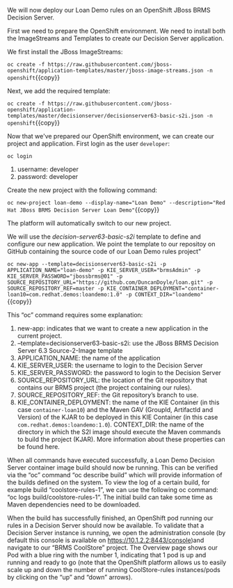 We will now deploy our Loan Demo rules on an OpenShift JBoss BRMS Decision Server.

First we need to prepare the OpenShift environment. We need to install both the ImageStreams and Templates to create our Decision Server application.

We first install the JBoss ImageStreams:

`oc create -f https://raw.githubusercontent.com/jboss-openshift/application-templates/master/jboss-image-streams.json -n openshift`{{copy}}

Next, we add the required template:

`oc create -f https://raw.githubusercontent.com/jboss-openshift/application-templates/master/decisionserver/decisionserver63-basic-s2i.json -n openshift`{{copy}}

Now that we've prepared our OpenShift environment, we can create our project and application. First login as the user `developer`:

`oc login`

1. username: developer
2. password: developer

Create the new project with the following command:

`oc new-project loan-demo --display-name="Loan Demo" --description="Red Hat JBoss BRMS Decision Server Loan Demo"`{{copy}}

The platform will automatically switch to our new project.

We will use the *decision-server63-basic-s2i* template to define and configure our new application. We point the template to our repositoy on GitHub containing the source code of our Loan Demo rules project"

`oc new-app --template=decisionserver63-basic-s2i -p APPLICATION_NAME="loan-demo" -p KIE_SERVER_USER="brmsAdmin" -p KIE_SERVER_PASSWORD="jbossbrms@01" -p SOURCE_REPOSITORY_URL="https://github.com/DuncanDoyle/loan.git" -p SOURCE_REPOSITORY_REF=master -p KIE_CONTAINER_DEPLOYMENT="container-loan10=com.redhat.demos:loandemo:1.0" -p CONTEXT_DIR="loandemo"`{{copy}}

This “oc” command requires some explanation:

1. new-app: indicates that we want to create a new application in the current project.
2. –template=decisionserver63-basic-s2i: use the JBoss BRMS Decision Server 6.3 Source-2-Image template
3. APPLICATION_NAME: the name of the application
4. KIE_SERVER_USER: the username to login to the Decision Server
5. KIE_SERVER_PASSWORD: the password to login to the Decision Server
6. SOURCE_REPOSITORY_URL: the location of the Git repository that contains our BRMS project (the project containing our rules).
7. SOURCE_REPOSITORY_REF: the Git repository’s branch to use.
8. KIE_CONTAINER_DEPLOYMENT: the name of the KIE Container (in this case `container-loan10`) and the Maven GAV (GroupId, ArtifactId and Version) of the KJAR to be deployed in this KIE Container (in this case `com.redhat.demos:loandemo:1.0`).
CONTEXT_DIR: the name of the directory in which the S2I image should execute the Maven commands to build the project (KJAR).
More information about these properties can be found here.

When all commands have executed successfully, a Loan Demo Decision Server container image build should now be running. This can be verified via the “oc” command “oc describe build” which will provide information of the builds defined on the system. To view the log of a certain build, for example build “coolstore-rules-1”, we can use the following oc command: “oc logs build/coolstore-rules-1“. The initial build can take some time as Maven dependencies need to be downloaded.

When the build has successfully finished, an OpenShift pod running our rules in a Decision Server should now be available. To validate that a Decision Server instance is running, we open the administration console (by default this console is available on https://10.1.2.2:8443/console)and navigate to our “BRMS CoolStore” project. The Overview page shows our Pod with a blue ring with the number 1, indicating that 1 pod is up and running and ready to go (note that the OpenShift platform allows us to easily scale up and down the number of running CoolStore-rules instances/pods by clicking on the “up” and “down” arrows).
